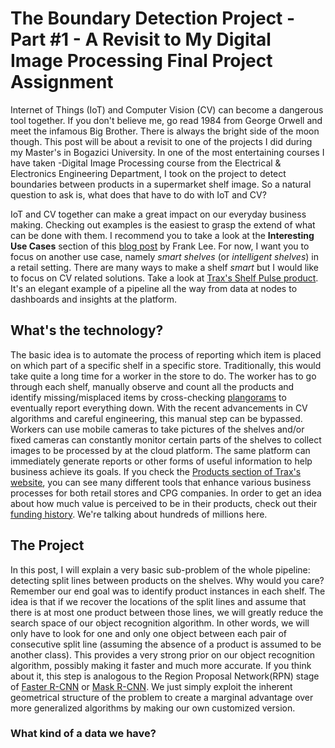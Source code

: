 # The Boundary Detection Project - Part #1 - A Revisit to My Digital Image Processing Final Project Assignment 

Internet of Things (IoT) and Computer Vision (CV) can become a dangerous tool together. If you don't believe me, go read 
1984 from George Orwell and meet the infamous Big Brother. There is always the bright side of the moon though. This post
will be about a revisit to one of the projects I did during my Master's in Bogazici University. In one of the most
entertaining courses I have taken -Digital Image Processing course from the Electrical \& Electronics Engineering Department,
I took on the project to detect boundaries between products in a supermarket shelf image. So a natural question to ask is,
what does that have to do with IoT and CV?

IoT and CV together can make a great impact on our everyday business making. Checking out examples is the easiest to grasp 
the extend of what can be done with them. I recommend you to take a look at the **Interesting Use Cases** section of this 
[blog post](https://www.iotforall.com/computer-vision-iot/) by Frank Lee. For now, I want you to focus on another 
use case, namely *smart shelves* (or *intelligent shelves*) in a retail setting. There are many ways to make a shelf
*smart* but I would like to focus on CV related solutions. Take a look at [Trax's Shelf Pulse product](https://traxretail.com/products/shelf-pulse/).
It's an elegant example of a pipeline all the way from data at nodes to dashboards and insights at the platform.  

## What's the technology?

The basic idea is to automate the process of reporting which item is placed on which part of a specific shelf in a
specific store. Traditionally, this would take quite a long time for a worker in the store to do. The worker has to
go through each shelf, manually observe and count all the products and identify missing/misplaced items by cross-checking 
[plangorams](https://www.thebalancesmb.com/retail-planograms-2890336) to eventually report everything down. With the 
recent advancements in CV algorithms and careful engineering, this manual step can be bypassed. Workers can use mobile cameras
to take pictures of the shelves and/or fixed cameras can constantly monitor certain parts of the shelves to collect images
to be processed by at the cloud platform. The same platform can immediately generate reports or other forms of useful 
information to help business achieve its goals. If you check the [Products section of Trax's website](https://traxretail.com/products/), you can see
many different tools that enhance various business processes for both retail stores and CPG companies. 
In order to get an idea about how much value is perceived to be in their products, check out their [funding history](https://www.crunchbase.com/organization/traxretail#section-funding-rounds). 
We're talking about hundreds of millions here.

[//]: # (TODO: put a photo from https://arxiv.org/pdf/1707.08378.pdf here, explain it above in the last sentence)

## The Project

In this post, I will explain a very basic sub-problem of the whole pipeline: detecting split lines between products on
the shelves. Why would you care? Remember our end goal was to identify product instances in each shelf. The idea is that
if we recover the locations of the split lines and assume that there is at most one product between those lines, we will
greatly reduce the search space of our object recognition algorithm. In other words, we will only have to look for one
and only one object between each pair of consecutive split line (assuming the absence of a product is assumed to be another class).
This provides a very strong prior on our object recognition algorithm, possibly making it faster and much more accurate.
If you think about it, this step is analogous to the Region Proposal Network(RPN) stage of [Faster R-CNN](https://arxiv.org/pdf/1506.01497.pdf) 
or [Mask R-CNN](https://arxiv.org/pdf/1703.06870.pdf). We just simply exploit the inherent geometrical structure of the
problem to create a marginal advantage over more generalized algorithms by making our own customized version.

[//]: # (TODO: whole picture to shelves, shelves to split lines, split lines to )

### What kind of a data we have?

  